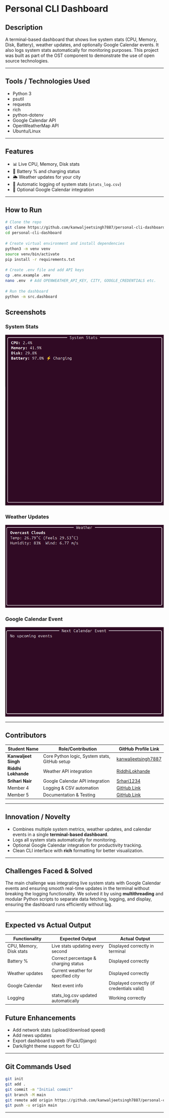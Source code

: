 # Personal CLI Dashboard

## Description

A terminal-based dashboard that shows live system stats (CPU, Memory, Disk, Battery), weather updates, and optionally Google Calendar events.
It also logs system stats automatically for monitoring purposes. This project was built as part of the OST component to demonstrate the use of open source technologies.

---

## Tools / Technologies Used

* Python 3
* psutil
* requests
* rich
* python-dotenv
* Google Calendar API
* OpenWeatherMap API
* Ubuntu/Linux

---

## Features

* 📊 Live CPU, Memory, Disk stats
* 🔋 Battery % and charging status
* 🌦️ Weather updates for your city
* 📝 Automatic logging of system stats (`stats_log.csv`)
* 📅 Optional Google Calendar integration

---

## How to Run

```bash
# Clone the repo
git clone https://github.com/kanwaljeetsingh7887/personal-cli-dashboard
cd personal-cli-dashboard

# Create virtual environment and install dependencies
python3 -m venv venv
source venv/bin/activate
pip install -r requirements.txt

# Create .env file and add API keys
cp .env.example .env
nano .env  # Add OPENWEATHER_API_KEY, CITY, GOOGLE_CREDENTIALS etc.

# Run the dashboard
python -m src.dashboard
```
## Screenshots

### System Stats
![System Stats](screenshots/dashboard_stats.png)

### Weather Updates
![Weather Updates](screenshots/dashboard_weather.png)

### Google Calendar Event
![Calendar Event](screenshots/dashboard_calendar.png)

---

## Contributors

| Student Name         | Role/Contribution                             | GitHub Profile Link                                           |
| -------------------- | --------------------------------------------- | ------------------------------------------------------------- |
| **Kanwaljeet Singh** | Core Python logic, System stats, GitHub setup | [kanwaljeetsingh7887](https://github.com/kanwaljeetsingh7887) |
| **Riddhi Lokhande**  | Weather API integration                       | [RiddhiLokhande](https://github.com/RiddhiLokhande)           |
| **Srihari Nair**     | Google Calendar API integration               | [Srhari1234](https://github.com/Srhari1234)                  |
| Member 4             | Logging & CSV automation                      | [GitHub Link](#)                                              |
| Member 5             | Documentation & Testing                       | [GitHub Link](#)                                              |

---

## Innovation / Novelty
- Combines multiple system metrics, weather updates, and calendar events in a single **terminal-based dashboard**.  
- Logs all system stats automatically for monitoring.  
- Optional Google Calendar integration for productivity tracking.  
- Clean CLI interface with **rich** formatting for better visualization.

---

## Challenges Faced & Solved
The main challenge was integrating live system stats with Google Calendar events and ensuring smooth real-time updates in the terminal without breaking the logging functionality. We solved it by using **multithreading** and modular Python scripts to separate data fetching, logging, and display, ensuring the dashboard runs efficiently without lag.


---

## Expected vs Actual Output

| Functionality | Expected Output | Actual Output |
|---------------|----------------|---------------|
| CPU, Memory, Disk stats | Live stats updating every second | Displayed correctly in terminal |
| Battery % | Correct percentage & charging status | Displayed correctly |
| Weather updates | Current weather for specified city | Displayed correctly |
| Google Calendar | Next event info | Displayed correctly (if credentials valid) |
| Logging | stats_log.csv updated automatically | Working correctly |


## Future Enhancements

* Add network stats (upload/download speed)
* Add news updates
* Export dashboard to web (Flask/Django)
* Dark/light theme support for CLI

---

## Git Commands Used

```bash
git init
git add .
git commit -m "Initial commit"
git branch -M main
git remote add origin https://github.com/kanwaljeetsingh7887/personal-cli-dashboard.git
git push -u origin main
```

---

